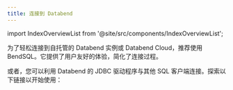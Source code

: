 ```yaml
---
title: 连接到 Databend
---
```

import IndexOverviewList from '@site/src/components/IndexOverviewList';

为了轻松连接到自托管的 Databend 实例或 Databend Cloud，推荐使用 BendSQL。它提供了用户友好的体验，简化了连接过程。

或者，您可以利用 Databend 的 JDBC 驱动程序与其他 SQL 客户端连接。探索以下链接以开始使用：

<IndexOverviewList />
